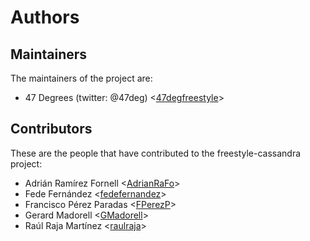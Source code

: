 # Authors

## Maintainers

The maintainers of the project are:

* 47 Degrees (twitter: @47deg) <[47degfreestyle](https://github.com/47degfreestyle)>

## Contributors

These are the people that have contributed to the freestyle-cassandra project:

* Adrián Ramírez Fornell <[AdrianRaFo](https://github.com/AdrianRaFo)>
* Fede Fernández <[fedefernandez](https://github.com/fedefernandez)>
* Francisco Pérez Paradas <[FPerezP](https://github.com/FPerezP)>
* Gerard Madorell <[GMadorell](https://github.com/GMadorell)>
* Raúl Raja Martínez <[raulraja](https://github.com/raulraja)>